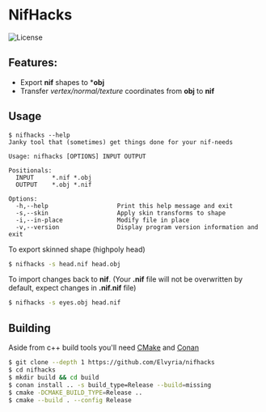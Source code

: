 # NifHacks
![License](https://img.shields.io/github/license/Elvyria/nifhacks?color=green)

## Features:
* Export **nif** shapes to ***obj**
* Transfer *vertex/normal/texture* coordinates from **obj** to **nif**

## Usage
```
$ nifhacks --help
Janky tool that (sometimes) get things done for your nif-needs

Usage: nifhacks [OPTIONS] INPUT OUTPUT

Positionals:
  INPUT     *.nif *.obj       
  OUTPUT    *.obj *.nif       

Options:
  -h,--help                   Print this help message and exit
  -s,--skin                   Apply skin transforms to shape
  -i,--in-place               Modify file in place
  -v,--version                Display program version information and exit
```

To export skinned shape (highpoly head)
```bash
$ nifhacks -s head.nif head.obj
```

To import changes back to **nif**. (Your **.nif** file will not be overwritten by default, expect changes in **.nif.nif** file)
```bash
$ nifhacks -s eyes.obj head.nif
```

## Building
Aside from c++ build tools you'll need [CMake](https://cmake.org) and [Conan](https://conan.io)
```bash
$ git clone --depth 1 https://github.com/Elvyria/nifhacks
$ cd nifhacks
$ mkdir build && cd build
$ conan install .. -s build_type=Release --build=missing
$ cmake -DCMAKE_BUILD_TYPE=Release ..
$ cmake --build . --config Release
```
